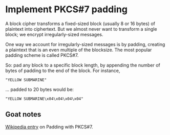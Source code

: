 # Implement PKCS#7 padding
A block cipher transforms a fixed-sized block (usually 8 or 16 bytes) of plaintext into ciphertext. But we almost never want to transform a single block; we encrypt irregularly-sized messages.

One way we account for irregularly-sized messages is by padding, creating a plaintext that is an even multiple of the blocksize. The most popular padding scheme is called PKCS#7.

So: pad any block to a specific block length, by appending the number of bytes of padding to the end of the block. For instance,

```
"YELLOW SUBMARINE"
```

... padded to 20 bytes would be:

```
"YELLOW SUBMARINE\x04\x04\x04\x04"
```

## Goat notes
[Wikipedia entry](https://en.wikipedia.org/wiki/Padding_(cryptography)#PKCS#5_and_PKCS#7) on Padding with PKCS#7.